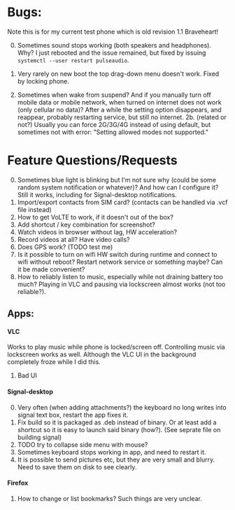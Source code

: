 # Bugs:

Note this is for my current test phone which is old revision 1.1 Braveheart!

0. Sometimes sound stops working (both speakers and headphones). Why? I just rebooted and the issue remained, but fixed by issuing `systemctl --user restart pulseaudio`.

1. Very rarely on new boot the top drag-down menu doesn't work. Fixed by locking phone.

2. Sometimes when wake from suspend? And if you manually turn off mobile data or mobile network, when turned on internet does not work (only cellular no data)?
After a while the setting option disappears, and reappear, probably restarting service, but still no internet.
2b. (related or not?) Usually you can force 2G/3G/4G instead of using default, but sometimes not with error: "Setting allowed modes not supported."

# Feature Questions/Requests

0. Sometimes blue light is blinking but I'm not sure why (could be some random system notification or whatever)? And how can I configure it? Still it works, including for Signal-desktop notifications.
1. Import/export contacts from SIM card? (contacts can be handled via .vcf file instead)
2. How to get VoLTE to work, if it doesn't out of the box?
3. Add shortcut / key combination for screenshot?
4. Watch videos in browser without lag, HW acceleration?
5. Record videos at all? Have video calls?
6. Does GPS work? (TODO test me)
7. Is it possible to turn on wifi HW switch during runtime and connect to wifi without reboot? Restart network service or something maybe? Can it be made convenient?
8. How to reliably listen to music, especially while not draining battery too much? Playing in VLC and pausing via lockscreen almost works (not too reliable?).

## Apps:

#### VLC
Works to play music while phone is locked/screen off. Controlling music via lockscreen works as well. Although the VLC UI in the background completely froze while I did this.

1. Bad UI

#### Signal-desktop

0. Very often (when adding attachments?) the keyboard no long writes into signal text box, restart the app fixes it.
1. Fix build so it is packaged as .deb instead of binary. Or at least add a shortcut so it is easy to launch said binary (how?). (See seprate file on building signal)
2. TODO try to collapse side menu with mouse?
3. Sometimes keyboard stops working in app, and need to restart it.
4. It is possible to send pictures etc, but they are very small and blurry. Need to save them on disk to see clearly.

#### Firefox

1. How to change or list bookmarks? Such things are very unclear.
